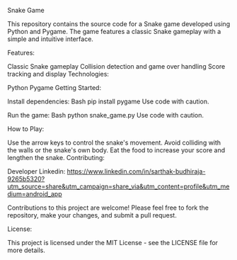 Snake Game

This repository contains the source code for a Snake game developed using Python and Pygame. The game features a classic Snake gameplay with a simple and intuitive interface.

Features:

Classic Snake gameplay
Collision detection and game over handling
Score tracking and display
Technologies:

Python
Pygame
Getting Started:

Install dependencies:
Bash
pip install pygame
Use code with caution.

Run the game:
Bash
python snake_game.py
Use code with caution.

How to Play:

Use the arrow keys to control the snake's movement.
Avoid colliding with the walls or the snake's own body.
Eat the food to increase your score and lengthen the snake.
Contributing:

Developer Linkedin:
https://www.linkedin.com/in/sarthak-budhiraja-9265b5320?utm_source=share&utm_campaign=share_via&utm_content=profile&utm_medium=android_app

Contributions to this project are welcome! Please feel free to fork the repository, make your changes, and submit a pull request.

License:

This project is licensed under the MIT License - see the LICENSE file for more details.   

